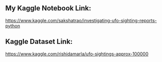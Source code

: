 ## My Kaggle Notebook Link:
https://www.kaggle.com/sakshatrao/investigating-ufo-sighting-reports-python

## Kaggle Dataset Link:
https://www.kaggle.com/rishidamarla/ufo-sightings-approx-100000
